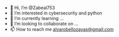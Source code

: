 - 👋 Hi, I’m @Zabeal753
- 👀 I’m interested in cybersecurity and python
- 🌱 I’m currently learning ...
- 💞️ I’m looking to collaborate on ...
- 📫 How to reach me alvarobellozayas@gmail.com

<!---
Zabeal753/Zabeal753 is a ✨ special ✨ repository because its `README.md` (this file) appears on your GitHub profile.
You can click the Preview link to take a look at your changes.
--->
